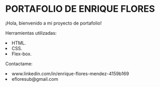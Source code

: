 <h1>PORTAFOLIO DE ENRIQUE FLORES</h1>

<p>¡Hola, bienvenido a mi proyecto de portafolio!</p>
<p>Herramientas utilizadas:</p>
<li>HTML.</li>
<li>CSS.</li>
<li>Flex-box.</li>

<p></p>

<p>Contactame:</p>
<li>www.linkedin.com/in/enrique-flores-mendez-4159b169</li>
<li>efloresub@gmail.com</li>

